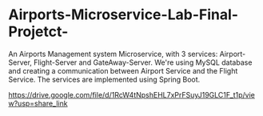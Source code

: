 # Airports-Microservice-Lab-Final-Projetct-
An Airports Management system Microservice, with 3 services: Airport-Server, Flight-Server and GateAway-Server. We're using MySQL database and creating a communication between Airport Service and the Flight Service. The services are implemented using Spring Boot.

https://drive.google.com/file/d/1RcW4tNpshEHL7xPrFSuyJ19GLC1F_t1p/view?usp=share_link
